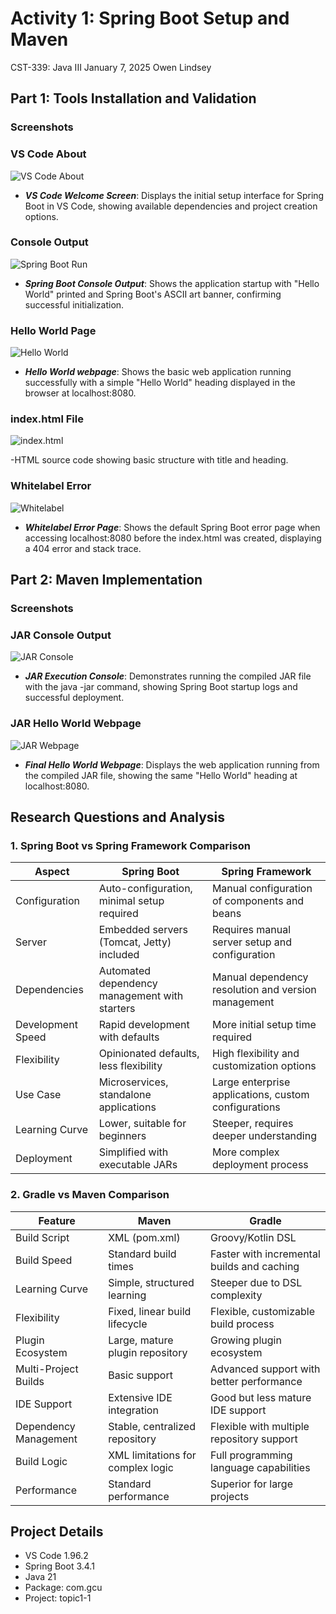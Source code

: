 # Activity 1: Spring Boot Setup and Maven
CST-339: Java III
January 7, 2025
Owen Lindsey

## Part 1: Tools Installation and Validation
### Screenshots
### VS Code About
![VS Code About](https://github.com/omniV1/CST-339/blob/main/workspaceCST-339/documentation/Topic1-SpringBoot/screenshots/SpringBootAbout.png)

- ***VS Code Welcome Screen***: Displays the initial setup interface for Spring Boot in VS Code, showing available dependencies and project creation options.

### Console Output 
![Spring Boot Run](https://github.com/omniV1/CST-339/blob/main/workspaceCST-339/documentation/Topic1-SpringBoot/screenshots/SpringBootHelloWorldRun.png)

- ***Spring Boot Console Output***: Shows the application startup with "Hello World" printed and Spring Boot's ASCII art banner, confirming successful initialization.

### Hello World Page
![Hello World](https://github.com/omniV1/CST-339/blob/main/workspaceCST-339/documentation/Topic1-SpringBoot/screenshots/LocalHost8080-HelloWorld.png)

- ***Hello World webpage***: Shows the basic web application running successfully with a simple "Hello World" heading displayed in the browser at localhost:8080.

### index.html File
![index.html](https://github.com/omniV1/CST-339/blob/main/workspaceCST-339/documentation/Topic1-SpringBoot/screenshots/index.html.png)

-HTML source code showing basic structure with title and heading.

### Whitelabel Error
![Whitelabel](https://github.com/omniV1/CST-339/blob/main/workspaceCST-339/documentation/Topic1-SpringBoot/screenshots/LocalHost-WhiteLabelError.png)

- ***Whitelabel Error Page***: Shows the default Spring Boot error page when accessing localhost:8080 before the index.html was created, displaying a 404 error and stack trace.

## Part 2: Maven Implementation
### Screenshots 

### JAR Console Output
![JAR Console](https://github.com/omniV1/CST-339/blob/main/workspaceCST-339/documentation/Topic1-SpringBoot/screenshots/jar%20console%20output.png)

- ***JAR Execution Console***: Demonstrates running the compiled JAR file with the java -jar command, showing Spring Boot startup logs and successful deployment.

### JAR Hello World Webpage
![JAR Webpage](https://github.com/omniV1/CST-339/blob/main/workspaceCST-339/documentation/Topic1-SpringBoot/screenshots/jar%20Hello%20World%20webpage.png)

- ***Final Hello World Webpage***: Displays the web application running from the compiled JAR file, showing the same "Hello World" heading at localhost:8080.

## Research Questions and Analysis

### 1. Spring Boot vs Spring Framework Comparison

| Aspect | Spring Boot | Spring Framework |
|--------|-------------|------------------|
| Configuration | Auto-configuration, minimal setup required | Manual configuration of components and beans |
| Server | Embedded servers (Tomcat, Jetty) included | Requires manual server setup and configuration |
| Dependencies | Automated dependency management with starters | Manual dependency resolution and version management |
| Development Speed | Rapid development with defaults | More initial setup time required |
| Flexibility | Opinionated defaults, less flexibility | High flexibility and customization options |
| Use Case | Microservices, standalone applications | Large enterprise applications, custom configurations |
| Learning Curve | Lower, suitable for beginners | Steeper, requires deeper understanding |
| Deployment | Simplified with executable JARs | More complex deployment process |

### 2. Gradle vs Maven Comparison

| Feature | Maven | Gradle |
|---------|-------|--------|
| Build Script | XML (pom.xml) | Groovy/Kotlin DSL |
| Build Speed | Standard build times | Faster with incremental builds and caching |
| Learning Curve | Simple, structured learning | Steeper due to DSL complexity |
| Flexibility | Fixed, linear build lifecycle | Flexible, customizable build process |
| Plugin Ecosystem | Large, mature plugin repository | Growing plugin ecosystem |
| Multi-Project Builds | Basic support | Advanced support with better performance |
| IDE Support | Extensive IDE integration | Good but less mature IDE support |
| Dependency Management | Stable, centralized repository | Flexible with multiple repository support |
| Build Logic | XML limitations for complex logic | Full programming language capabilities |
| Performance | Standard performance | Superior for large projects |

## Project Details
- VS Code 1.96.2 
- Spring Boot 3.4.1
- Java 21
- Package: com.gcu
- Project: topic1-1
